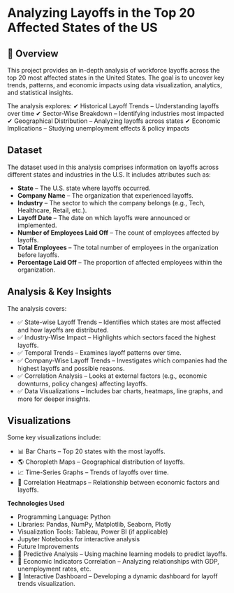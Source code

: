 # **Analyzing Layoffs in the Top 20 Affected States of the US**

## 📌 Overview
This project provides an in-depth analysis of workforce layoffs across the top 20 most affected states in the United States. The goal is to uncover key trends, patterns, and economic impacts using data visualization, analytics, and statistical insights.

The analysis explores:
✔ Historical Layoff Trends – Understanding layoffs over time
✔ Sector-Wise Breakdown – Identifying industries most impacted
✔ Geographical Distribution – Analyzing layoffs across states
✔ Economic Implications – Studying unemployment effects & policy impacts


## **Dataset**
The dataset used in this analysis comprises information on layoffs across different states and industries in the U.S. It includes attributes such as:

- **State** – The U.S. state where layoffs occurred.
- **Company Name** – The organization that experienced layoffs.
- **Industry** – The sector to which the company belongs (e.g., Tech, Healthcare, Retail, etc.).
- **Layoff Date** – The date on which layoffs were announced or implemented.
- **Number of Employees Laid Off** – The count of employees affected by layoffs.
- **Total Employees** – The total number of employees in the organization before layoffs.
- **Percentage Laid Off** – The proportion of affected employees within the organization.

## **Analysis & Key Insights**
The analysis covers:

- ✅ State-wise Layoff Trends – Identifies which states are most affected and how layoffs are distributed.
- ✅ Industry-Wise Impact – Highlights which sectors faced the highest layoffs.
- ✅ Temporal Trends – Examines layoff patterns over time.
- ✅ Company-Wise Layoff Trends – Investigates which companies had the highest layoffs and possible reasons.
- ✅ Correlation Analysis – Looks at external factors (e.g., economic downturns, policy changes) affecting layoffs.
- ✅ Data Visualizations – Includes bar charts, heatmaps, line graphs, and more for deeper insights.

## **Visualizations**
Some key visualizations include:

- 📊 Bar Charts – Top 20 states with the most layoffs.
- 🌎 Choropleth Maps – Geographical distribution of layoffs.
- 📈 Time-Series Graphs – Trends of layoffs over time.
- 🔗 Correlation Heatmaps – Relationship between economic factors and layoffs.

**Technologies Used**
- Programming Language: Python
- Libraries: Pandas, NumPy, Matplotlib, Seaborn, Plotly
- Visualization Tools: Tableau, Power BI (if applicable)
- Jupyter Notebooks for interactive analysis
- Future Improvements
- 🔹 Predictive Analysis – Using machine learning models to predict layoffs.
- 🔹 Economic Indicators Correlation – Analyzing relationships with GDP, unemployment rates, etc.
- 🔹 Interactive Dashboard – Developing a dynamic dashboard for layoff trends visualization.



